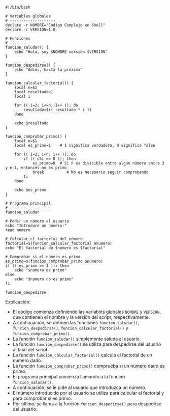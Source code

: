 ```shell
#!/bin/bash

# Variables globales
# --------------------
declare -r NOMBRE="Código Complejo en Shell"
declare -r VERSION=1.0

# Funciones
# ---------
funcion_saludar() {
    echo "Hola, soy $NOMBRE versión $VERSION"
}

funcion_despedirse() {
    echo "Adiós, hasta la próxima"
}

funcion_calcular_factorial() {
    local n=$1
    local resultado=1
    local i

    for (( i=2; i<=n; i++ )); do
        resultado=$(( resultado * i ))
    done

    echo $resultado
}

funcion_comprobar_primo() {
    local n=$1
    local es_primo=1    # 1 significa verdadero, 0 significa falso

    for (( i=2; i<n; i++ )); do
        if (( n%i == 0 )); then
            es_primo=0  # Si n es divisible entre algún número entre 2 y n-1, entonces no es primo
            break          # No es necesario seguir comprobando
        fi
    done

    echo $es_primo
}

# Programa principal
# -------------------
funcion_saludar

# Pedir un número al usuario
echo "Introduce un número:"
read numero

# Calcular el factorial del número
factorial=$(funcion_calcular_factorial $numero)
echo "El factorial de $numero es $factorial"

# Comprobar si el número es primo
es_primo=$(funcion_comprobar_primo $numero)
if (( es_primo == 1 )); then
    echo "$numero es primo"
else
    echo "$numero no es primo"
fi

funcion_despedirse
```

Explicación:

* El código comienza definiendo las variables globales `NOMBRE` y `VERSION`, que contienen el nombre y la versión del script, respectivamente.
* A continuación, se definen las funciones `funcion_saludar()`, `funcion_despedirse()`, `funcion_calcular_factorial()` y `funcion_comprobar_primo()`.
* La función `funcion_saludar()` simplemente saluda al usuario.
* La función `funcion_despedirse()` se utiliza para despedirse del usuario al final del script.
* La función `funcion_calcular_factorial()` calcula el factorial de un número dado.
* La función `funcion_comprobar_primo()` comprueba si un número dado es primo.
* El programa principal comienza llamando a la función `funcion_saludar()`.
* A continuación, se le pide al usuario que introduzca un número.
* El número introducido por el usuario se utiliza para calcular el factorial y para comprobar si es primo.
* Por último, se llama a la función `funcion_despedirse()` para despedirse del usuario.